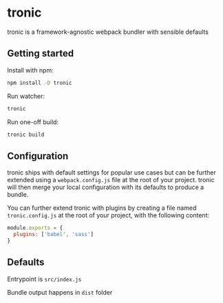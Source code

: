 # tronic

tronic is a framework-agnostic webpack bundler with sensible defaults

## Getting started

Install with npm:

```bash
npm install -D tronic
```

Run watcher:

```bash
tronic
```

Run one-off build:

```bash
tronic build
```

## Configuration

tronic ships with default settings for popular use cases but can be further extended using a `webpack.config.js` file at the root of your project. tronic will then merge your local configuration with its defaults to produce a bundle.

You can further extend tronic with plugins by creating a file named `tronic.config.js` at the root of your project, with the following content:

```javascript
module.exports = {
  plugins: ['babel', 'sass']
}
```

## Defaults

Entrypoint is `src/index.js`

Bundle output happens in `dist` folder
